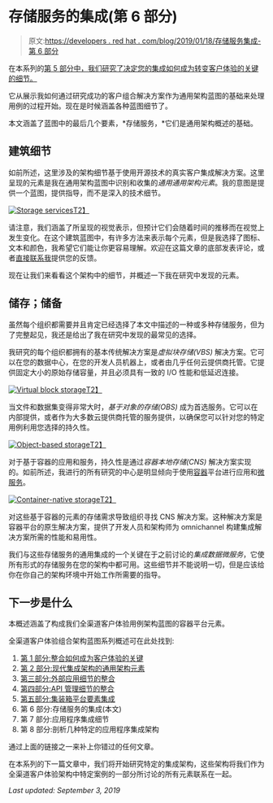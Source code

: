 # 存储服务的集成(第 6 部分)

> 原文:[https://developers . red hat . com/blog/2019/01/18/存储服务集成-第 6 部分](https://developers.redhat.com/blog/2019/01/18/integration-of-storage-services-part-6)

在本系列的[第 5 部分中，我们研究了决定您的集成如何成为转变客户体验的关键的细节。](https://developers.redhat.com/blog/2019/01/04/integration-of-container-platform-essentials-part-5/)

它从展示我如何通过研究成功的客户组合解决方案作为通用架构蓝图的基础来处理用例的过程开始。现在是时候涵盖各种蓝图细节了。

本文涵盖了蓝图中的最后几个要素，*存储服务，*它们是通用架构概述的基础。

## 建筑细节

如前所述，这里涉及的架构细节基于使用开源技术的真实客户集成解决方案。这里呈现的元素是我在通用架构蓝图中识别和收集的*通用通用架构元素*。我的意图是提供一个蓝图，提供指导，而不是深入的技术细节。

[![Storage services](../Images/dd3b4aec5691d1ff16bb3f8be4c725cd.png)T2】](https://developers.redhat.com/blog/wp-content/uploads/2019/01/Screenshot-2018-12-21-at-10.47.57.png)

请注意，我们涵盖了所呈现的视觉表示，但预计它们会随着时间的推移而在视觉上发生变化。在这个建筑蓝图中，有许多方法来表示每个元素，但是我选择了图标、文本和颜色，我希望它们能让你更容易理解。欢迎在这篇文章的底部发表评论，或者[直接联系我](https://www.schabell.org/p/contact.html)提供您的反馈。

现在让我们来看看这个架构中的细节，并概述一下我在研究中发现的元素。

## 储存；储备

虽然每个组织都需要并且肯定已经选择了本文中描述的一种或多种存储服务，但为了完整起见，我还是给出了我在研究中发现的最常见的选择。

我研究的每个组织都拥有的基本传统解决方案是*虚拟块存储(VBS)* 解决方案。它可以在您的数据中心，在您的开发人员机器上，或者由几乎任何云提供商托管。它提供固定大小的原始存储容量，并且必须具有一致的 I/O 性能和低延迟连接。

[![Virtual block storage](../Images/ae733f58ac842d89b64a43f4c425d8e6.png)T2】](https://developers.redhat.com/blog/wp-content/uploads/2019/01/Screenshot-2018-12-21-at-10.37.52.png)

当文件和数据集变得非常大时，*基于对象的存储(OBS)* 成为首选服务。它可以在内部提供，或者作为大多数云提供商托管的服务提供，以确保您可以针对您的特定用例利用您选择的持久性。

[![Object-based storage](../Images/bc0b1ca754ba7670ab18f1ebe1f7d995.png)T2】](https://developers.redhat.com/blog/wp-content/uploads/2019/01/Screenshot-2018-12-21-at-10.38.10.png)

对于基于容器的应用和服务，持久性是通过*容器本地存储(CNS)* 解决方案实现的。如前所述，我进行的所有研究的中心是明显倾向于使用[容器](https://developers.redhat.com/blog/category/containers/)平台进行应用和[微服务](https://developers.redhat.com/blog/category/microservices/)。

[![Container-native storage](../Images/2d212758bb662e3fbd665fa099170aeb.png)T2】](https://developers.redhat.com/blog/wp-content/uploads/2019/01/Screenshot-2018-12-21-at-10.38.02.png)

对这些基于容器的元素的存储需求导致组织寻找 CNS 解决方案。这种解决方案是容器平台的原生解决方案，提供了开发人员和架构师为 omnichannel 构建集成解决方案所需的性能和易用性。

我们与这些存储服务的通用集成的一个关键在于之前讨论的*集成数据微服务*，它使所有形式的存储服务在您的架构中都可用。这些细节并不能说明一切，但是应该给你在你自己的架构环境中开始工作所需要的指导。

## 下一步是什么

本概述涵盖了构成我们全渠道客户体验用例架构蓝图的容器平台元素。

全渠道客户体验组合架构蓝图系列概述可在此处找到:

1.  [第 1 部分:整合如何成为客户体验的关键](https://developers.redhat.com/blog/2018/11/28/integration-is-key-to-customer-experience/)
2.  [第 2 部分:现代集成架构的通用架构元素](https://developers.redhat.com/blog/2018/11/30/common-architectural-elements-for-modern-integration-architectures/)
3.  [第三部分:外部应用细节的整合](https://developers.redhat.com/blog/2018/12/14/integration-of-external-application-details-part-3/)
4.  [第四部分:API 管理细节的整合](https://developers.redhat.com/blog/2018/12/20/integration-of-api-management-details-part-4/)
5.  [第五部分:集装箱平台要素集成](https://developers.redhat.com/blog/2019/01/04/integration-of-container-platform-essentials-part-5/)
6.  第 6 部分:存储服务的集成(本文)
7.  第 7 部分:应用程序集成细节
8.  第 8 部分:剖析几种特定的应用程序集成架构

通过上面的链接之一来补上你错过的任何文章。

在本系列的下一篇文章中，我们将开始研究特定的集成架构，这些架构将我们作为全渠道客户体验架构中特定案例的一部分所讨论的所有元素联系在一起。

*Last updated: September 3, 2019*